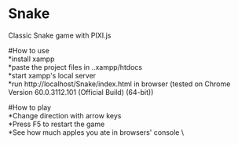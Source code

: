 # Snake
Classic Snake game with PIXI.js

#How to use \
*install xampp \
*paste the project files in ..xampp/htdocs \
*start xampp's local server \
*run http://localhost/Snake/index.html in browser (tested on Chrome Version 60.0.3112.101 (Official Build) (64-bit))

#How to play \
*Change direction with arrow keys \
*Press F5 to restart the game \
*See how much apples you ate in browsers' console \
